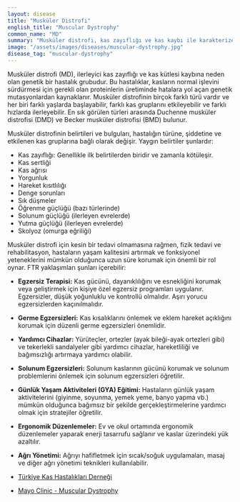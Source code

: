 ```yaml
---
layout: disease
title: "Musküler Distrofi"
english_title: "Muscular Dystrophy"
common_name: "MD"
summary: "Musküler distrofi, kas zayıflığı ve kas kaybı ile karakterize genetik bir hastalık grubudur."
image: "/assets/images/diseases/muscular-dystrophy.jpg"
disease_tag: "muscular-dystrophy"
---
```



Musküler distrofi (MD), ilerleyici kas zayıflığı ve kas kütlesi kaybına neden olan genetik bir hastalık grubudur. Bu hastalıklar, kasların normal işlevini sürdürmesi için gerekli olan proteinlerin üretiminde hatalara yol açan genetik mutasyonlardan kaynaklanır. Musküler distrofinin birçok farklı türü vardır ve her biri farklı yaşlarda başlayabilir, farklı kas gruplarını etkileyebilir ve farklı hızlarda ilerleyebilir. En sık görülen türleri arasında Duchenne musküler distrofisi (DMD) ve Becker musküler distrofisi (BMD) bulunur.


Musküler distrofinin belirtileri ve bulguları, hastalığın türüne, şiddetine ve etkilenen kas gruplarına bağlı olarak değişir. Yaygın belirtiler şunlardır:

*   Kas zayıflığı: Genellikle ilk belirtilerden biridir ve zamanla kötüleşir.
*   Kas sertliği
*   Kas ağrısı
*   Yorgunluk
*   Hareket kısıtlılığı
*   Denge sorunları
*   Sık düşmeler
*   Öğrenme güçlüğü (bazı türlerinde)
*   Solunum güçlüğü (ilerleyen evrelerde)
*   Yutma güçlüğü (ilerleyen evrelerde)
*   Skolyoz (omurga eğriliği)


Musküler distrofi için kesin bir tedavi olmamasına rağmen, fizik tedavi ve rehabilitasyon, hastaların yaşam kalitesini artırmak ve fonksiyonel yeteneklerini mümkün olduğunca uzun süre korumak için önemli bir rol oynar. FTR yaklaşımları şunları içerebilir:

*   **Egzersiz Terapisi:** Kas gücünü, dayanıklılığını ve esnekliğini korumak veya geliştirmek için kişiye özel egzersiz programları uygulanır. Egzersizler, düşük yoğunluklu ve kontrollü olmalıdır. Aşırı yorucu egzersizlerden kaçınılmalıdır.
*   **Germe Egzersizleri:** Kas kısalıklarını önlemek ve eklem hareket açıklığını korumak için düzenli germe egzersizleri önemlidir.
*   **Yardımcı Cihazlar:** Yürüteçler, ortezler (ayak bileği-ayak ortezleri gibi) ve tekerlekli sandalyeler gibi yardımcı cihazlar, hareketliliği ve bağımsızlığı artırmaya yardımcı olabilir.
*   **Solunum Egzersizleri:** Solunum kaslarının gücünü korumak ve solunum problemlerini önlemek için solunum egzersizleri öğretilir.
*   **Günlük Yaşam Aktiviteleri (GYA) Eğitimi:** Hastaların günlük yaşam aktivitelerini (giyinme, soyunma, yemek yeme, banyo yapma vb.) mümkün olduğunca bağımsız bir şekilde gerçekleştirmelerine yardımcı olmak için stratejiler öğretilir.
*   **Ergonomik Düzenlemeler:** Ev ve okul ortamında ergonomik düzenlemeler yaparak enerji tasarrufu sağlanır ve kaslar üzerindeki yük azaltılır.
*   **Ağrı Yönetimi:** Ağrıyı hafifletmek için sıcak/soğuk uygulamaları, masaj ve diğer ağrı yönetimi teknikleri kullanılabilir.


*   [Türkiye Kas Hastalıkları Derneği](https://www.kasder.org.tr/)
*   [Mayo Clinic - Muscular Dystrophy](https://www.mayoclinic.org/diseases-conditions/muscular-dystrophy/symptoms-causes/syc-20375345)


